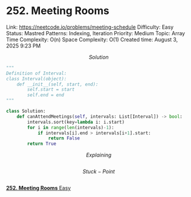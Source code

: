 # 252. Meeting Rooms

Link: https://neetcode.io/problems/meeting-schedule
Difficulty: Easy
Status: Mastred
Patterns: Indexing, Iteration
Priority: Medium
Topic: Array
Time Complexity: O(n)
Space Complexity: O(1)
Created time: August 3, 2025 9:23 PM

$$
Solution
$$

```python
"""
Definition of Interval:
class Interval(object):
    def __init__(self, start, end):
        self.start = start
        self.end = end
"""

class Solution:
    def canAttendMeetings(self, intervals: List[Interval]) -> bool:
        intervals.sort(key=lambda i: i.start)
        for i in range(len(intervals)-1):
            if intervals[i].end > intervals[i+1].start:
                return False
        return True
```

$$
Explaining
$$

```

```

$$
Stuck-Point
$$

```

```

[**252. Meeting Rooms**
Easy](https://leetcode.com/problems/meeting-rooms)